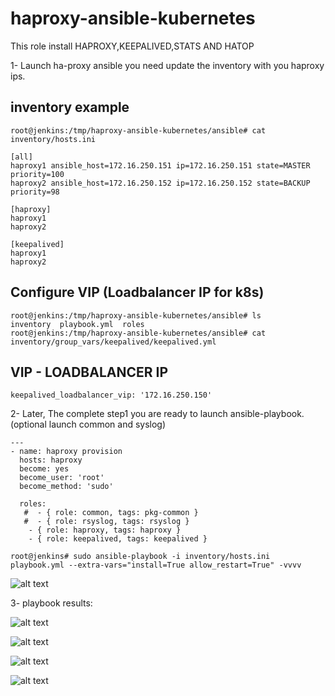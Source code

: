 # haproxy-ansible-kubernetes
This role install HAPROXY,KEEPALIVED,STATS AND HATOP

1- Launch ha-proxy ansible you need update the inventory with you haproxy ips.

## inventory example
```
root@jenkins:/tmp/haproxy-ansible-kubernetes/ansible# cat inventory/hosts.ini
```

```
[all]
haproxy1 ansible_host=172.16.250.151 ip=172.16.250.151 state=MASTER priority=100
haproxy2 ansible_host=172.16.250.152 ip=172.16.250.152 state=BACKUP priority=98

[haproxy]
haproxy1
haproxy2

[keepalived]
haproxy1
haproxy2
```
## Configure VIP (Loadbalancer IP for k8s) 
```
root@jenkins:/tmp/haproxy-ansible-kubernetes/ansible# ls
inventory  playbook.yml  roles
root@jenkins:/tmp/haproxy-ansible-kubernetes/ansible# cat inventory/group_vars/keepalived/keepalived.yml
```

## VIP - LOADBALANCER IP
```
keepalived_loadbalancer_vip: '172.16.250.150'
```

2- Later, The complete step1 you are ready to launch ansible-playbook.(optional launch common and syslog)
```
---
- name: haproxy provision
  hosts: haproxy
  become: yes
  become_user: 'root'
  become_method: 'sudo'

  roles:
   #  - { role: common, tags: pkg-common }
   #  - { role: rsyslog, tags: rsyslog }
    - { role: haproxy, tags: haproxy } 
    - { role: keepalived, tags: keepalived }
```

```
root@jenkins# sudo ansible-playbook -i inventory/hosts.ini playbook.yml --extra-vars="install=True allow_restart=True" -vvvv
```
![alt text](https://raw.githubusercontent.com/nightmareze1/haproxy-ansible-kubernetes/master/img/1.png)

3- playbook results:

![alt text](https://raw.githubusercontent.com/nightmareze1/haproxy-ansible-kubernetes/master/img/2.png)

![alt text](https://raw.githubusercontent.com/nightmareze1/haproxy-ansible-kubernetes/master/img/3.png)

![alt text](https://raw.githubusercontent.com/nightmareze1/haproxy-ansible-kubernetes/master/img/4.png)

![alt text](https://raw.githubusercontent.com/nightmareze1/haproxy-ansible-kubernetes/master/img/5.png)




